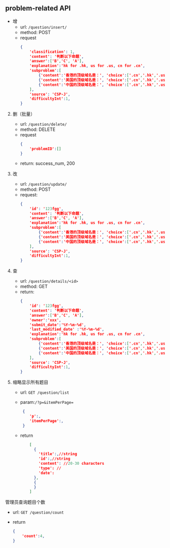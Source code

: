 ## problem-related API

* 增
    * url: `/question/insert/`
    * method: POST
    * request
        ```json
        {
            'classification': 1,
            'content': '判断以下命题',
            'answer':['B','C', 'A'],
            'explanation':'hk for .hk, us for .us, cn for .cn',
            'subproblem':[
                {'content':'香港的顶级域名是：', 'choice':['.cn','.hk','.us','.com']}, 
                {'content':'美国的顶级域名是：', 'choice':['.cn','.hk','.us','.com']}, 
                {'content':'中国的顶级域名是：', 'choice':['.cn','.hk','.us','.com']}, 
            ],
            'source': 'CSP-J',
            'difficultyInt':1,
        }
        ```

2. 删（批量）
    * url: `/question/delete/`
    * method: DELETE
    * request
        ```json
        {
            'problemID':[]
        }
        ```
    * return: success_num, 200

3. 改
    * url: `/question/update/`
    * method: POST
    * request:
        ```json
        {
            'id': '123fgg',
            'content': '判断以下命题',
            'answer':['B','C', 'A'],
            'explanation':'hk for .hk, us for .us, cn for .cn',
            'subproblem':[
                {'content':'香港的顶级域名是：', 'choice':['.cn','.hk','.us','.com']}, 
                {'content':'美国的顶级域名是：', 'choice':['.cn','.hk','.us','.com']}, 
                {'content':'中国的顶级域名是：', 'choice':['.cn','.hk','.us','.com']}, 
            ],
            'source': 'CSP-J',
            'difficultyInt':1,
        }
        ```
4. 查
    * url: `/question/details/<id>`
    * method: GET
    * return:
        ```json
        {
            'id': '123fgg',
            'content': '判断以下命题',
            'answer':['B','C', 'A'],
            'owner':'xxx',
            'submit_date':'%Y-%m-%d',
            'last_modified_date' :'%Y-%m-%d',
            'explanation':'hk for .hk, us for .us, cn for .cn',
            'subproblem':[
                {'content':'香港的顶级域名是：', 'choice':['.cn','.hk','.us','.com']}, 
                {'content':'美国的顶级域名是：', 'choice':['.cn','.hk','.us','.com']}, 
                {'content':'中国的顶级域名是：', 'choice':['.cn','.hk','.us','.com']}, 
            ],
            'source': 'CSP-J',
            'difficultyInt':1,
        }
        ```

5. 缩略显示所有题目

   * url: `GET /question/list`

   * param:`/?p=&itemPerPage=`
      ```json
       {
          'p':,
          'itemPerPage':,
       }
      ```
      
   * return
   
       ```json
           [
             {
               'title':,//string
               'id':,//string
               'content': //20-30 characters
               'type': //
               'date':
             },
             {
             }
           ]
       ```

管理员查询题目个数

* url: `GET /question/count`
* return

  ```json
  {
      'count':4,
  }
  ```
